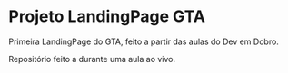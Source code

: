 # Projeto LandingPage GTA
 Primeira LandingPage do GTA, feito a partir das aulas do Dev em Dobro.

 Repositório feito a durante uma aula ao vivo.
